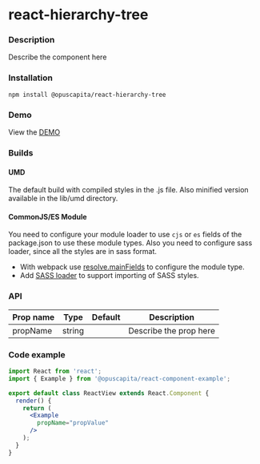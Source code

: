 # react-hierarchy-tree

### Description
Describe the component here

### Installation
```
npm install @opuscapita/react-hierarchy-tree
```

### Demo
View the [DEMO](https://opuscapita.github.io/react-hierarchy-tree)

### Builds
#### UMD
The default build with compiled styles in the .js file. Also minified version available in the lib/umd directory.
#### CommonJS/ES Module
You need to configure your module loader to use `cjs` or `es` fields of the package.json to use these module types.
Also you need to configure sass loader, since all the styles are in sass format.
* With webpack use [resolve.mainFields](https://webpack.js.org/configuration/resolve/#resolve-mainfields) to configure the module type.
* Add [SASS loader](https://github.com/webpack-contrib/sass-loader) to support importing of SASS styles.

### API
| Prop name                | Type             | Default                                  | Description                              |
| ------------------------ | ---------------- | ---------------------------------------- | ---------------------------------------- |
| propName                 | string           |                                          | Describe the prop here                   |

### Code example
```jsx
import React from 'react';
import { Example } from '@opuscapita/react-component-example';

export default class ReactView extends React.Component {
  render() {
    return (
      <Example
        propName="propValue"
      />
    );
  }
}
```
